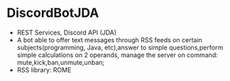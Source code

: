 # DiscordBotJDA
- REST Services, Discord API (JDA)
- A bot able to offer text messages through RSS feeds on certain subjects(programming, Java, etc),answer to simple questions,perform simple calculations on 2 operands, manage the server on command: mute,kick,ban,unmute,unban;
- RSS library: ROME
